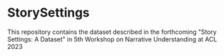 # StorySettings
This repository contains the dataset described in the forthcoming "Story Settings: A Dataset" in 5th Workshop on Narrative Understanding at ACL 2023
